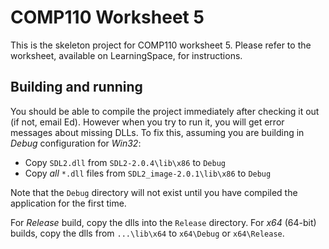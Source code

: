 # COMP110 Worksheet 5

This is the skeleton project for COMP110 worksheet 5. Please refer to the worksheet, available on LearningSpace, for instructions.

## Building and running

You should be able to compile the project immediately after checking it out (if not, email Ed). However when you try to run it, you will get error messages about missing DLLs. To fix this, assuming you are building in *Debug* configuration for *Win32*:

* Copy `SDL2.dll` from `SDL2-2.0.4\lib\x86` to `Debug`
* Copy *all* `*.dll` files from `SDL2_image-2.0.1\lib\x86` to `Debug`

Note that the `Debug` directory will not exist until you have compiled the application for the first time.

For *Release* build, copy the dlls into the `Release` directory. For *x64* (64-bit) builds, copy the dlls from `...\lib\x64` to `x64\Debug` or `x64\Release`.
